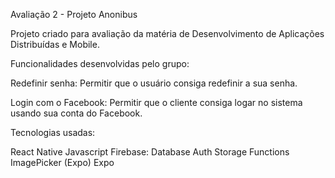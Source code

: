 Avaliação 2 - Projeto Anonibus

Projeto criado para avaliação da matéria de Desenvolvimento de Aplicações Distribuídas e Mobile.

Funcionalidades desenvolvidas pelo grupo:

Redefinir senha: Permitir que o usuário consiga redefinir a sua senha.

Login com o Facebook: Permitir que o cliente consiga logar no sistema usando sua conta do Facebook.

Tecnologias usadas:

React Native
Javascript
Firebase:
Database
Auth
Storage
Functions
ImagePicker (Expo)
Expo
